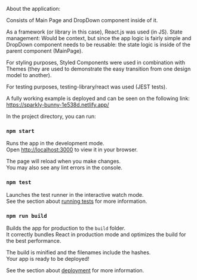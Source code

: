 About the application:

Consists of Main Page and DropDown component inside of it.

As a framework (or library in this case), React.js was used (in JS).
State management: Would be context, but since the app logic is fairly simple and DropDown component needs to be reusable: the state logic is inside of the parent component (MainPage).

For styling purposes, Styled Components were used in combination with Themes (they are used to demonstrate the easy transition from one design model to another).

For testing purposes, testing-library/react was used (JEST tests).

A fully working example is deployed and can be seen on the following link: https://sparkly-bunny-1e538d.netlify.app/

In the project directory, you can run:

### `npm start`

Runs the app in the development mode.\
Open [http://localhost:3000](http://localhost:3000) to view it in your browser.

The page will reload when you make changes.\
You may also see any lint errors in the console.

### `npm test`

Launches the test runner in the interactive watch mode.\
See the section about [running tests](https://facebook.github.io/create-react-app/docs/running-tests) for more information.

### `npm run build`

Builds the app for production to the `build` folder.\
It correctly bundles React in production mode and optimizes the build for the best performance.

The build is minified and the filenames include the hashes.\
Your app is ready to be deployed!

See the section about [deployment](https://facebook.github.io/create-react-app/docs/deployment) for more information.
